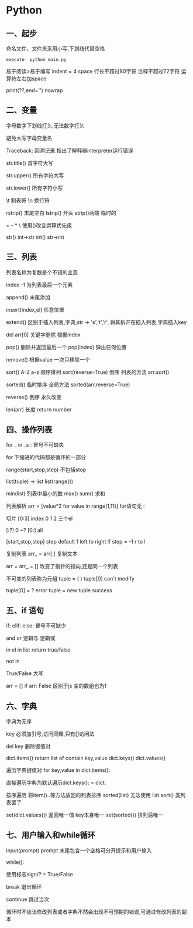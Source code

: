 # Python

## 一、起步

命名文件、文件夹采用小写,下划线代替空格

`execute  python main.py`

易于阅读>易于编写   indent = 4 space   行长不超过80字符   注释不超过72字符    运算符左右加space

print(??,end='')  nowrap

## 二、变量

字母数字下划线打头,无法数字打头

避免大写字母变量名

Traceback: 回溯记录.指出了解释器interpreter运行错误

str.title() 首字符大写

str.upper() 所有字符大写

str.lower() 所有字符小写

\t 制表符 \n 换行符

rstrip() 末尾空白 lstrip() 开头 strip()两端 临时的

\+ - * \ 使用()改变运算优先级

str() int->str    int()  str->int

## 三、列表

列表名称为复数是个不错的主意

index -1 为列表最后一个元素

append() 末尾添加

insert(index,el) 任意位置

extend()  区别于插入列表,字典,str -> 's','t','r', 将其拆开在插入列表,字典插入key

del arr[0] 关键字删除 根据index

pop() 删除并返回最后一个       pop(index) 弹出任何位置

remove() 根据value  一次只移除一个

sort() A-Z a-z 顺序排列    sort(reverse=True)  倒序   列表的方法 arr.sort()

sorted()  临时排序  全局方法  sorted(arr,reverse=True)

reverse() 倒序 永久改变

len(arr) 长度 return number

## 四、操作列表

for _ in _s :  冒号不可缺失

for 下缩进的代码都是循环的一部分

range(start,stop,step)  不包括stop

list(tuple) -> list      list(range())

min(list) 列表中最小的数   max()  sum() 求和

列表解析 arr = [value*2 for value in range(1,11)]  for语句无 :

切片 [0:3]  index 0 1 2 三个el

[:?] 0 ~?   [0:] all  

[start,stop,step]  step  default 1  left to right  if step = -1     r to l

复制列表 arr_ = arr[:]   复制文本  

arr = arr_ = []   改变了指针的指向,还是同一个列表

不可变的列表称为元组 tuple =  ( )   tuple[0]  can't modify

tuple[0] = ? error   tuple = new tuple  success

## 五、if 语句

if: elif: else:   冒号不可缺少

and  or  逻辑与 逻辑或

in  el in list return true/false

not in 

True/False 大写

arr = []  if arr:  False  区别于js  空的数组也为1

## 六、字典

字典为无序

key 必须加引号,访问同理,只有[]访问法

del key 删除键值对

dict.items()  return  list of contain key,value   dict.keys()    dict.values()

遍历字典键值对   for  key,value in dict.items():

直接遍历字典为默认遍历dict.keys():  =  dict:

按序遍历 将item()..等方法放回的列表排序 sorted(list)  无法使用 list.sort()  类列表罢了

set(dict.values()) 返回唯一值 key本身唯一    set(sorted()) 排列后唯一

## 七、用户输入和while循环

input(prompt)  prompt 末尾包含一个空格可分开提示和用户输入  

while():

使用标志sign/? = True/False

break 退出循环

continue 跳过当次

循环时不应该修改列表或者字典不然会出现不可预期的错误,可通过修改列表的副本
